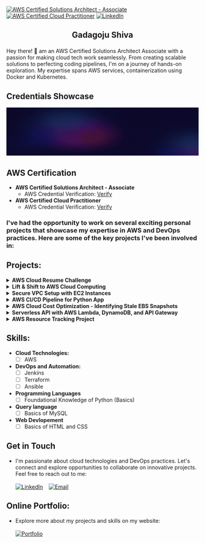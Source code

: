 <!--CERTS SHIELDS -->
[![AWS Certified Solutions Architect - Associate](https://img.shields.io/badge/AWS%20Certified%20Solutions%20Architect%20-%20Associate-FF9900?style=for-the-badge&logo=amazon-aws&logoColor=white)](https://aws.amazon.com/certification/certified-solutions-architect-associate/) [![AWS Certified Cloud Practitioner](https://img.shields.io/badge/AWS%20Certified%20Cloud%20Practitioner-232F3E?style=for-the-badge&logo=amazon-aws&logoColor=white)](https://aws.amazon.com/certification/cloud-practitioner/) [![LinkedIn][linkedin-shield]][linkedin-url]

## <p align="center">Gadagoju Shiva</p>

Hey there! 👋 am an AWS Certified Solutions Architect Associate with a passion for making cloud tech work seamlessly. From creating scalable solutions to perfecting coding pipelines, I'm on a journey of hands-on exploration. My expertise spans AWS services, containerization using Docker and Kubernetes.
## Credentials Showcase
![Teaser](./teaser.gif)
## AWS Certification

- **AWS Certified Solutions Architect - Associate**
  - AWS Credential Verification: [Verify](https://www.credly.com/badges/015ecab6-7110-4eb8-a07a-ef88d61bdfbc/public_url)
- **AWS Certified Cloud Practitioner**
  - AWS Credential Verification: [Verify](https://www.credly.com/badges/247ced3f-9c92-433c-92aa-c8895eb59d5f/public_url)

### I've had the opportunity to work on several exciting personal projects that showcase my expertise in AWS and DevOps practices. Here are some of the key projects I've been involved in:

<!-- projects -->
<!-- [![github][github-shield]][github-url] -->
## Projects:

<details>
  <summary><strong>AWS Cloud Resume Challenge</strong></summary>
  <ol>
    <ul>
    <li>Developed a professional resume website using AWS, featuring a dynamic visitor counter, HTTPS security, and automated CI/CD pipelines with GitHub Actions.</li>
    <li><a href="https://github.com/GadagojuShiva/aws_cloud_resume_challenge">GitHub Repository</a></li>
    <ul>
  </ol>
</details>

<details>
  <summary><strong>Lift & Shift to AWS Cloud Computing</strong></summary>
  <ol>
      <ul>
        <li>Successfully led a project to migrate an on-premises application to the AWS cloud.</a></li>
        <li>Modernized, scaled, and optimized costs during the migration.</a></li>
        <li>Utilized AWS services such as EC2, ELB, S3, Route 53, IAM, and CloudFormation.</a></li>
        <li><a href="https://github.com/GadagojuShiva/aws-projects/tree/main/AWS-LIFT-AND-SHIFT-PROJECT">GitHub Repository</a></li>
      </ul>
  </ol>
</details>
<details>
  <summary><strong>Secure VPC Setup with EC2 Instances</strong></summary>
  <ol>
      <ul>
        <li>Designed and configured a VPC with custom IP ranges.</li>
        <li>Set up public and private subnets, route tables, and associations.</li>
        <li>Implemented network security using network access control lists (ACLs) and security groups.</li>
        <li>Provisioned EC2 instances and assigned IAM roles.</li>
        <li><a href="https://github.com/GadagojuShiva/aws-projects/tree/main/AWS_VPC_with_servers_in_private_subnets_NAT">GitHub Repository</a></li>
      </ul>
  </ol>
</details>
<details>
  <summary><strong>AWS CI/CD Pipeline for Python App</strong></summary>
  <ol>
      <ul>
        <li>Orchestrated an end-to-end CI/CD pipeline using AWS tools (CodeCommit, CodePipeline, CodeBuild, CodeDeploy) for a Python application.</li>
        <li>Resulted in streamlined development, testing, and deployment on EC2 instances, enhancing development efficiency and code reliability.</li>
        <li><a href="https://github.com/GadagojuShiva/aws-projects/tree/main/AWS-End-To-End-CICD-Projects">GitHub Repository</a></li>
      </ul>
  </ol>
</details>
<details>
  <summary><strong>AWS Cloud Cost Optimization - Identifying Stale EBS Snapshots</strong></summary>
  <ol>
      <ul>
        <li>Developed an AWS Lambda function to automate the identification and removal of redundant EBS snapshots.</li>
        <li>Led to substantial cost savings through efficient resource management.</li>
        <li><a href="https://github.com/GadagojuShiva/aws-projects/tree/main/AWS_Cloud_Cost_Optimization_using_lambda_functions">GitHub Repository</a></li>
      </ul>
  </ol>
</details>
<details>
  <summary><strong>Serverless API with AWS Lambda, DynamoDB, and API Gateway
</strong></summary>
  <ol>
      <ul>
        <li>Designed and implemented a serverless API utilizing AWS Lambda, DynamoDB, and API Gateway for seamless data management. The API supports various DynamoDB operations, allowing for CRUD functionalities and includes comprehensive testing methods.</li>
        <li><a href="https://github.com/GadagojuShiva/aws-serverless-dynamodb-api">GitHub Repository</a></li>
      </ul>
  </ol>
</details>

<details>
  <summary><strong>AWS Resource Tracking Project
</strong></summary>
  <ol>
      <ul>
        <li>This project is a simple Bash script to track resources in an AWS account. It lists information about EC2 instances, S3 buckets, Lambda functions, and IAM users.</li>
        <li><a href="https://github.com/GadagojuShiva/AWS_Resource_Tracking_Project">GitHub Repository</a></li>
      </ul>
  </ol>
</details>

## Skills:

- **Cloud Technologies:**
  - [ ] AWS
- **DevOps and Automation:**
  - [ ] Jenkins
  - [ ] Terraform
  - [ ] Ansible
- **Programming Languages**
  - [ ] Foundational Knowledge of Python (Basics)
- **Query language**
  - [ ] Basics of MySQL
- **Web Devlopement**
  - [ ] Basics of HTML and CSS  

## Get in Touch

- I'm passionate about cloud technologies and DevOps practices. Let's connect and explore opportunities to collaborate on innovative projects. Feel free to reach out to me: 
  <br>
  <br>
  [![LinkedIn](https://img.shields.io/badge/Connect%20on%20LinkedIn-blue?style=for-the-badge&logo=linkedin&logoColor=white)](https://www.linkedin.com/in/shiva-gadagoju/) &nbsp;&nbsp; [![Email](https://img.shields.io/badge/Send%20Mail-red?style=for-the-badge&logo=gmail&logoColor=white)](mailto:gadagojushiva00@gmail.com)



## Online Portfolio:
- Explore more about my projects and skills on my website:
  <br>
  <br>
  [![Portfolio](https://img.shields.io/badge/My%20Portfolio-Visit%20Now-000000?style=for-the-badge&logo=google-chrome&logoColor=yellow&colorA=000000&colorB=FFD700)](https://dummyme.xyz/)

<!-- MARKDOWN LINKS & IMAGES -->
[linkedin-shield]: https://img.shields.io/badge/-LinkedIn-black.svg?style=for-the-badge&logo=linkedin&colorB=200
[linkedin-url]: https://www.linkedin.com/in/gadagoju-shiva/
[github-shield]: https://img.shields.io/badge/GitHub-Repository-blue?style=flat-square&logo=github
[github-url]: https://github.com/gadagojushiva/AWS_Resource_Tracking_Project

